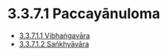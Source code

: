 # 3.3.7.1 Paccayānuloma

* [3.3.7.1.1 Vibhaṅgavāra](3.3.7.1/3.3.7.1.1.md)
* [3.3.7.1.2 Saṅkhyāvāra](3.3.7.1/3.3.7.1.2.md)
